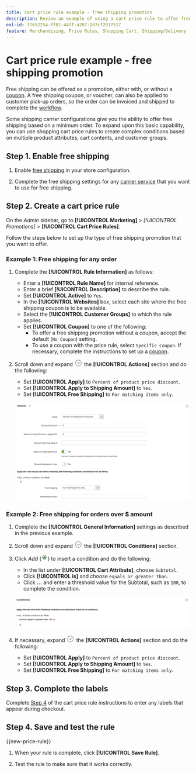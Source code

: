 ```yaml
---
title: Cart price rule example - free shipping promotion
description: Review an example of using a cart price rule to offer free shipping.
exl-id: f7652254-ff01-44ff-a207-2d7cf2017517
feature: Merchandising, Price Rules, Shopping Cart, Shipping/Delivery
---
```

# Cart price rule example - free shipping promotion

Free shipping can be offered as a promotion, either with, or without a [coupon](price-rules-cart-coupon.md). A free shipping coupon, or voucher, can also be applied to customer pick-up orders, so the order can be invoiced and shipped to complete the [workflow](../stores-purchase/order-processing.md#order-workflow-and-processing).

Some shipping carrier configurations give you the ability to offer free shipping based on a minimum order. To expand upon this basic capability, you can use shopping cart price rules to create complex conditions based on multiple product attributes, cart contents, and customer groups.

## Step 1. Enable free shipping

1. Enable [free shipping](../stores-purchase/shipping-free.md) in your store configuration.

1. Complete the free shipping settings for any [carrier service](../stores-purchase/carriers.md) that you want to use for free shipping.

## Step 2. Create a cart price rule

On the _Admin_ sidebar, go to **[!UICONTROL Marketing]** > _[!UICONTROL Promotions]_ > **[!UICONTROL Cart Price Rules]**.

Follow the steps below to set up the type of free shipping promotion that you want to offer.

### Example 1: Free shipping for any order

1. Complete the **[!UICONTROL Rule Information]** as follows:

   - Enter a **[!UICONTROL Rule Name]** for internal reference.
   - Enter a brief **[!UICONTROL Description]** to describe the rule.
   - Set **[!UICONTROL Active]** to `Yes`.
   - In the **[!UICONTROL Websites]** box, select each site where the free shipping coupon is to be available.
   - Select the **[!UICONTROL Customer Groups]** to which the rule applies.
   - Set **[!UICONTROL Coupon]** to one of the following:
      - To offer a free shipping promotion without a coupon, accept the default (`No Coupon`) setting.
      - To use a coupon with the price rule, select `Specific Coupon`. If necessary, complete the instructions to set up a [coupon](price-rules-cart-coupon.md).

1. Scroll down and expand ![Expansion selector](../assets/icon-display-expand.png) the **[!UICONTROL Actions]** section and do the following:

   - Set **[!UICONTROL Apply]** to `Percent of product price discount`.
   - Set **[!UICONTROL Apply to Shipping Amount]** to `Yes`.
   - Set **[!UICONTROL Free Shipping]** to `For matching items only`.

   ![Cart price rule - free shipping actions](./assets/free-shipping-actions.png)<!-- zoom -->

### Example 2: Free shipping for orders over $ amount

1. Complete the **[!UICONTROL General Information]** settings as described in the previous example.

1. Scroll down and expand ![Expansion selector](../assets/icon-display-expand.png) the **[!UICONTROL Conditions]** section.

1. Click _Add_ (![Add icon](../assets/icon-add-green-circle.png)) to insert a condition and do the following:

   - In the list under **[!UICONTROL Cart Attribute]**, choose `Subtotal`.
   - Click **[!UICONTROL is]** and choose `equals or greater than`.
   - Click **...** and enter a threshold value for the Subtotal, such as `100`, to complete the condition.

   ![Cart price rule - condition](./assets/free-shipping-condition1.png)<!-- zoom -->

1. If necessary, expand ![Expansion selector](../assets/icon-display-expand.png) the **[!UICONTROL Actions]** section and do the following:

   - Set **[!UICONTROL Apply]** to `Percent of product price discount`.
   - Set **[!UICONTROL Apply to Shipping Amount]** to `Yes`.
   - Set **[!UICONTROL Free Shipping]** to `For matching items only`.

## Step 3. Complete the labels

Complete [Step 4](price-rules-cart.md) of the cart price rule instructions to enter any labels that appear during checkout.

## Step 4. Save and test the rule

{{new-price-rule}}

1. When your rule is complete, click **[!UICONTROL Save Rule]**.

1. Test the rule to make sure that it works correctly.
